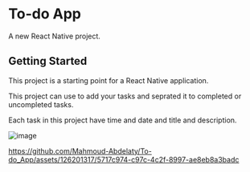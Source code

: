 # To-do App

A new React Native project.

## Getting Started

This project is a starting point for a React Native application.

This project can use to add your tasks and seprated it to completed or uncompleted tasks.

Each task in this project have time and date and title and description.





![image](https://github.com/Mahmoud-Abdelaty/To-do_App/assets/126201317/92e61097-145f-4c22-b776-c3cfbd5d8a26)


https://github.com/Mahmoud-Abdelaty/To-do_App/assets/126201317/5717c974-c97c-4c2f-8997-ae8eb8a3badc

